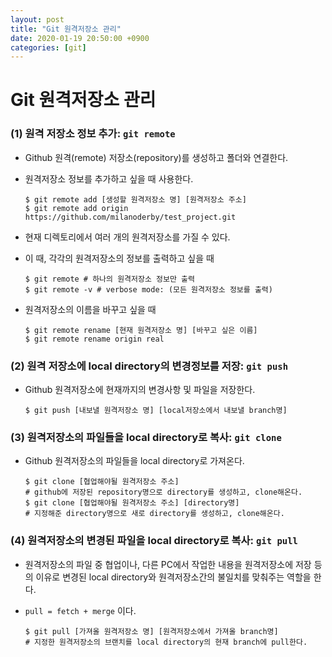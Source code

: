 ```yaml
---
layout: post
title: "Git 원격저장소 관리"
date: 2020-01-19 20:50:00 +0900
categories: [git]
---
```


# Git 원격저장소 관리

### (1) 원격 저장소 정보 추가: `git remote`

- Github 원격(remote) 저장소(repository)를 생성하고 폴더와 연결한다.

- 원격저장소 정보를 추가하고 싶을 때 사용한다.

  ```shell
  $ git remote add [생성할 원격저장소 명] [원격저장소 주소]
  $ git remote add origin https://github.com/milanoderby/test_project.git
  ```


- 현재 디렉토리에서 여러 개의 원격저장소를 가질 수 있다. 

- 이 때, 각각의 원격저장소의 정보를 출력하고 싶을 때

  ```shell
  $ git remote # 하나의 원격저장소 정보만 출력
  $ git remote -v # verbose mode: (모든 원격저장소 정보를 출력)
  ```

- 원격저장소의 이름을 바꾸고 싶을 때

  ```shell
  $ git remote rename [현재 원격저장소 명] [바꾸고 싶은 이름]
  $ git remote rename origin real
  ```



### (2) 원격 저장소에 local directory의 변경정보를 저장: `git push`

- Github 원격저장소에 현재까지의 변경사항 및 파일을 저장한다.

  ```shell
  $ git push [내보낼 원격저장소 명] [local저장소에서 내보낼 branch명]
  ```



### (3) 원격저장소의 파일들을 local directory로 복사: `git clone`

- Github 원격저장소의 파일들을 local directory로 가져온다.

  ```shell
  $ git clone [협업해야될 원격저장소 주소]
  # github에 저장된 repository명으로 directory를 생성하고, clone해온다.
  $ git clone [협업해야될 원격저장소 주소] [directory명]
  # 지정해준 directory명으로 새로 directory를 생성하고, clone해온다.
  ```



### (4) 원격저장소의 변경된 파일을 local directory로 복사: `git pull`

- 원격저장소의 파일 중 협업이나, 다른 PC에서 작업한 내용을 원격저장소에 저장 등의 이유로 변경된 local directory와 원격저장소간의 불일치를 맞춰주는 역할을 한다.

- `pull = fetch + merge` 이다.

  ```shell
  $ git pull [가져올 원격저장소 명] [원격저장소에서 가져올 branch명]
  # 지정한 원격저장소의 브랜치를 local directory의 현재 branch에 pull한다.
```
  
  